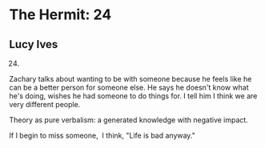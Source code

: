 # The Hermit: 24
## Lucy Ives
24.


Zachary talks about wanting to be with someone because he
feels like he can be a better person for someone else. He says he
doesn't know what he's doing, wishes he had someone to do
things for. I tell him I think we are very different people.



Theory as pure verbalism: a generated knowledge with
negative impact.



If I begin to miss someone,  I think, "Life is bad anyway."